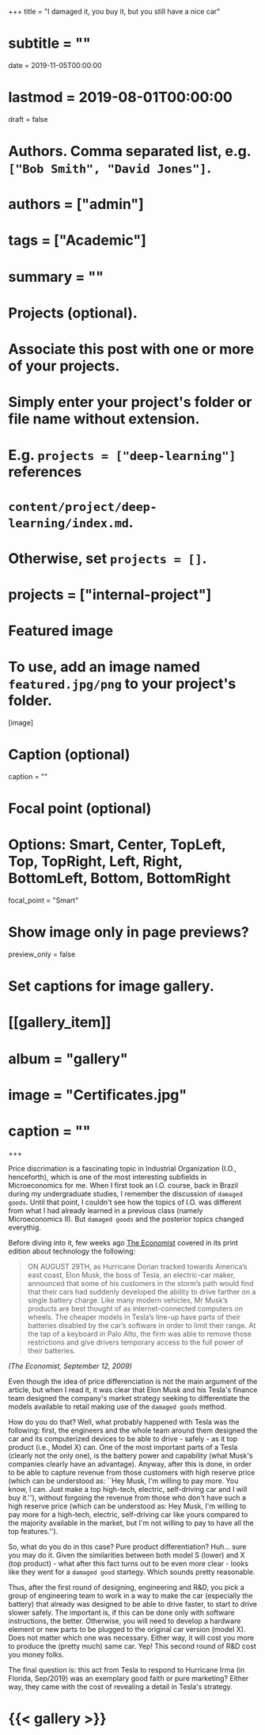 +++
title = "I damaged it, you buy it, but you still have a nice car"
# subtitle = ""

date = 2019-11-05T00:00:00
# lastmod = 2019-08-01T00:00:00

draft = false

# Authors. Comma separated list, e.g. `["Bob Smith", "David Jones"]`.
# authors = ["admin"]

# tags = ["Academic"]
# summary = ""

# Projects (optional).
#   Associate this post with one or more of your projects.
#   Simply enter your project's folder or file name without extension.
#   E.g. `projects = ["deep-learning"]` references 
#   `content/project/deep-learning/index.md`.
#   Otherwise, set `projects = []`.
# projects = ["internal-project"]

# Featured image
# To use, add an image named `featured.jpg/png` to your project's folder. 
[image]
  # Caption (optional)
  caption = ""

  # Focal point (optional)
  # Options: Smart, Center, TopLeft, Top, TopRight, Left, Right, BottomLeft, Bottom, BottomRight
  focal_point = "Smart"

  # Show image only in page previews?
  preview_only = false

# Set captions for image gallery.

# [[gallery_item]]
# album = "gallery"
# image = "Certificates.jpg"
# caption = ""

+++

Price discrimation is a fascinating topic in Industrial Organization (I.O., henceforth), which is one of the most interesting subfields in Microeconomics for me. When I first took an I.O. course, back in Brazil during my undergraduate studies, I remember the discussion of `damaged goods`. Until that point, I couldn't see how the topics of I.O. was different from what I had already learned in a previous class (namely Microeconomics II). But `damaged goods` and the posterior topics changed everythig.

Before diving into it, few weeks ago [The Economist](https://www.economist.com/leaders/2019/09/12/how-the-world-will-change-as-computers-spread-into-everyday-objects) covered in its print edition about technology the following:

> ON AUGUST 29TH, as Hurricane Dorian tracked towards America’s east coast, Elon Musk, the boss of Tesla, an electric-car maker, announced that some of his customers in the storm’s path would find that their cars had suddenly developed the ability to drive farther on a single battery charge. Like many modern vehicles, Mr Musk’s products are best thought of as internet-connected computers on wheels. The cheaper models in Tesla’s line-up have parts of their batteries disabled by the car’s software in order to limit their range. At the tap of a keyboard in Palo Alto, the firm was able to remove those restrictions and give drivers temporary access to the full power of their batteries.

*(The Economist, September 12, 2009)*

Even though the idea of price differenciation is not the main argument of the article, but when I read it, it was clear that Elon Musk and his Tesla's finance team designed the company's market strategy seeking to differentiate the models available to retail making use of the `damaged goods` method.

How do you do that? Well, what probably happened with Tesla was the following: first, the engineers and the whole team around them designed the car and its computerized devices to be able to drive  - safely - as it top product (i.e., Model X) can. One of the most important parts of a Tesla (clearly not the only one), is the battery power and capability (what Musk's companies clearly have an advantage). Anyway, after this is done, in order to be able to capture revenue from those customers with high reserve price (which can be understood as: ``Hey Musk, I'm willing to pay more. You know, I can. Just make a top high-tech, electric, self-driving car and I will buy it.''), without forgoing the revenue from those who don't have such a high reserve price (which can be understood as: Hey Musk, I'm willing to pay more for a high-tech, electric, self-driving car like yours compared to the majority available in the market, but I'm not willing to pay to have all the top features.'').

So, what do you do in this case? Pure product differentiation? Huh... sure you may do it. Given the similarities between both model S (lower) and X (top product) - what after this fact turns out to be even more clear - looks like they went for a `damaged good` startegy. Which sounds pretty reasonable.

Thus, after the first round of designing, engineering and R&D, you pick a group of engineering team to work in a way to make the car (especially the battery) that already was designed to be able to drive faster, to start to drive slower safely. The important is, if this can be done only with software instructions, the better. Otherwise, you will need to develop a hardware element or new parts to be plugged to the original car version (model X). Does not matter which one was necessary. Either way, it will cost you more to produce the (pretty much) same car. Yep! This second round of R&D cost you money folks.



The final question is: this act from Tesla to respond to Hurricane Irma (in Florida, Sep/2019) was an exemplary good faith or pure marketing? Either way, they came with the cost of revealing a detail in Tesla's strategy.






# {{< gallery >}}